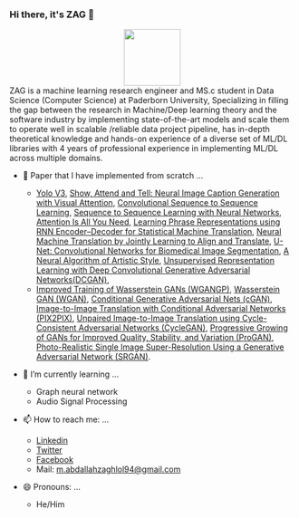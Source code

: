 ### Hi there, it's ZAG 👋
<div id="header" align="center">
  <img src="https://media.giphy.com/media/M9gbBd9nbDrOTu1Mqx/giphy.gif" width="100"/>
</div>
ZAG is a machine learning research engineer and MS.c student in Data Science (Computer Science) at Paderborn University, Specializing in filling the gap between
the research in Machine/Deep learning theory and the software industry by
implementing state-of-the-art models and scale them to operate well in scalable
/reliable data project pipeline, has in-depth theoretical knowledge and hands-on
experience of a diverse set of ML/DL libraries with 4 years of professional experience in
implementing ML/DL across multiple domains.

- 🔭 Paper that I have implemented from scratch ...

  * [Yolo V3](https://github.com/zaghlol94/Yolo-V3), [Show, Attend and Tell: Neural Image Caption Generation with Visual Attention](https://github.com/zaghlol94/Image-captioning), 
[Convolutional Sequence to Sequence Learning](https://github.com/zaghlol94/Machine-translation-convolutional-seq2seq), [ Sequence to Sequence Learning with Neural Networks](https://github.com/zaghlol94/Machine-Translation-Seq2Seq), 
[Attention Is All You Need](https://github.com/zaghlol94/Machine-translation-seq2seq-transformers),
[Learning Phrase Representations using RNN Encoder–Decoder for Statistical Machine Translation](https://github.com/zaghlol94/Machine-Translation-seq2seq-phrase-representation),
[ Neural Machine Translation by Jointly Learning to Align and Translate](https://github.com/zaghlol94/Machine-translation-seq2seq-with-attention),
[U-Net: Convolutional Networks for Biomedical Image Segmentation](https://github.com/zaghlol94/semantic-segmentation-pytorch),
[A Neural Algorithm of Artistic Style](https://github.com/zaghlol94/neural-style-transfer-pytorch),
[Unsupervised Representation Learning with Deep Convolutional Generative Adversarial Networks(DCGAN)](https://github.com/zaghlol94/DCGAN-pytorch),
  * [Improved Training of Wasserstein GANs (WGANGP)](https://github.com/zaghlol94/WGANGP-pytorch),
[Wasserstein GAN (WGAN)](https://github.com/zaghlol94/WGAN-pytorch),
[Conditional Generative Adversarial Nets (cGAN)](https://github.com/zaghlol94/conditional-GAN-pytorch),
[Image-to-Image Translation with Conditional Adversarial Networks (PIX2PIX)](https://github.com/zaghlol94/PIX2PIX-pytorch),
[Unpaired Image-to-Image Translation using Cycle-Consistent Adversarial Networks (CycleGAN)](https://github.com/zaghlol94/CycleGAN-pytorch),
[Progressive Growing of GANs for Improved Quality, Stability, and Variation (ProGAN)](https://github.com/zaghlol94/ProGAN),
[Photo-Realistic Single Image Super-Resolution Using a Generative Adversarial Network (SRGAN)](https://github.com/zaghlol94/SRGAN-pytorch).


- 🌱 I’m currently learning ...

    * Graph neural network
    * Audio Signal Processing
- 📫 How to reach me: ...
  * [Linkedin](https://www.linkedin.com/in/mohamed-zaghlol-40115194/)
  * [Twitter](https://twitter.com/zaghlolliiight)
  * [Facebook](https://www.facebook.com/za8lollight/)
  * Mail: m.abdallahzaghlol94@gmail.com

- 😄 Pronouns: ...
  
  * He/Him


<!--
**zaghlol94/zaghlol94** is a ✨ _special_ ✨ repository because its `README.md` (this file) appears on your GitHub profile.

Here are some ideas to get you started:

- 
- 🌱 I’m currently learning ...
- 👯 I’m looking to collaborate on ...
- 🤔 I’m looking for help with ...
- 💬 Ask me about ...
- 📫 How to reach me: ...
- 😄 Pronouns: ...
- ⚡ Fun fact: ...
-->
